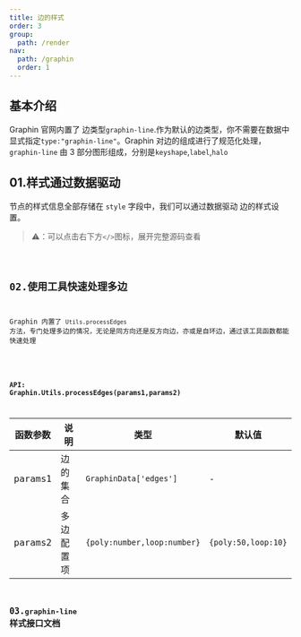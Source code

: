 ```yaml
---
title: 边的样式
order: 3
group:
  path: /render
nav:
  path: /graphin
  order: 1
---
```


## 基本介绍

Graphin 官网内置了 边类型`graphin-line`.作为默认的边类型，你不需要在数据中显式指定`type:"graphin-line"`。Graphin 对边的组成进行了规范化处理，`graphin-line` 由 3 部分图形组成，分别是`keyshape`,`label`,`halo`

## 01.样式通过数据驱动

节点的样式信息全部存储在 `style` 字段中，我们可以通过数据驱动 边的样式设置。

> ⚠️：可以点击右下方`</>`图标，展开完整源码查看

<code src='./demos/edge.tsx'>

## 02.使用工具快速处理多边

Graphin 内置了 `Utils.processEdges` 方法，专门处理多边的情况，无论是同方向还是反方向边，亦或是自环边，通过该工具函数都能快速处理

<code src='./demos/edge-default.tsx'>

### API: Graphin.Utils.processEdges(params1,params2)

| 函数参数 | 说明       | 类型                        | 默认值              |
| -------- | ---------- | --------------------------- | ------------------- |
| params1  | 边的集合   | `GraphinData['edges']`      | -                   |
| params2  | 多边配置项 | `{poly:number,loop:number}` | `{poly:50,loop:10}` |

## 03.`graphin-line` 样式接口文档

<API   src='../../interface/edge-style.ts'>
